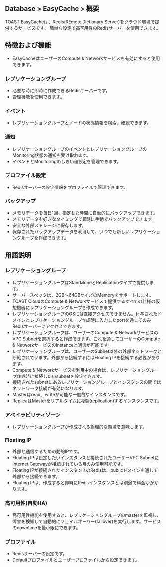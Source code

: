 ## Database > EasyCache > 概要
TOAST EasyCacheは、Redis(REmote DIctionary Server)をクラウド環境で提供するサービスです。 
簡単な設定で高可用性のRedisサーバーを使用できます。

## 特徴および機能

*  EasyCacheはユーザーのCompute & Networkサービスを有効にすると使用できます。

### レプリケーショングループ

* 必要な時に即時に作成できるRedisサーバーです。 
* 管理機能を使用できます。

### イベント

* レプリケーショングループとノードの状態情報を検索、確認できます。

### 通知

* レプリケーショングループのイベントとレプリケーショングループのMonitoring状態の通知を受け取れます。
* イベントとMonitoringのしきい値設定を管理できます。

### プロファイル設定

* Redisサーバーの設定情報をプロファイルで管理できます。

### バックアップ
* メモリデータを毎日1回、指定した時間に自動的にバックアップできます。
* メモリデータを好きなタイミングで即時に手動でバックアップできます。
* 安全な外部ストレージに保存します。
* 保存されたバックアップデータを利用して、いつでも新しいレプリケーショングループを作成できます。

## 用語説明

### レプリケーショングループ

* レプリケーショングループはStandaloneとReplicationタイプで提供します。
* サーバースペックは、2GB～64GBサイズのMemoryをサポートします。
* TOAST CloudのCompute & Networkサービスで提供するすべての仕様の仮想機器にレプリケーショングループを作成できます。
* レプリケーショングループのOSには直接アクセスできません。付与されたドメインとレプリケーショングループ作成時に入力したportを通してのみRedisサーバーにアクセスできます。
* レプリケーショングループは、ユーザーのCompute & NetworkサービスのVPC Subnetを選択すると作成できます。これを通してユーザーのCompute & NetworkサービスのInstanceと通信が可能です。
* レプリケーショングループは、ユーザーのSubnet以外の外部ネットワークと断絶されています。外部から接続するにはFloating IPを接続する必要があります。
* Compute & Networkサービスを利用中の場合は、レプリケーショングループ作成時に接続したいsubnetを設定できます。
* 接続されたsubnetにあるレプリケーショングループとインスタンスの間ではネットワーク接続が有効になります。
* Masterはread、writeが可能な一般的なインスタンスです。
* ReplicaはMasterをリアルタイムに複製(replication)するインスタンスです。

### アベイラビリティゾーン

* レプリケーショングループが作成される論理的な領域を意味します。

### Floating IP

* 外部と通信するための動的IPです。
* Floating IPは設定したいインスタンスと接続されたユーザーVPC SubnetにInternet Gatewayが接続されている時のみ使用可能です。
* Floating IPが接続されたインスタンスのRedisは、publicドメインを通して外部から接続できます。
* Floating IPは、作成すると即時にRedisインスタンスとは別途で料金がかかります。

### 高可用性(自動HA)

* 高可用性機能を使用すると、レプリケーショングループのmasterを監視し、障害を検知して自動的にフェイルオーバー(failover)を実行します。サービスのdowntimeを最小限にできます。

### プロファイル

* Redisサーバーの設定です。
* Defaultプロファイルとユーザープロファイルから設定できます。
